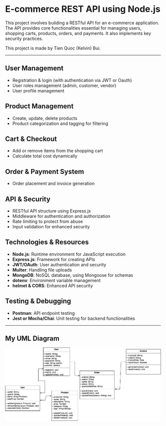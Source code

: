 # E-commerce REST API using Node.js

This project involves building a RESTful API for an e-commerce application. The API provides core functionalities essential for managing users, shopping carts, products, orders, and payments. It also implements key security practices.

This project is made by Tien Quoc (Kelvin) Bui.

---

## User Management
- Registration & login (with authentication via JWT or Oauth)
- User roles management (admin, customer, vendor)
- User profile management

## Product Management
- Create, update, delete products
- Product categorization and tagging for filtering

## Cart & Checkout
- Add or remove items from the shopping cart
- Calculate total cost dynamically

## Order & Payment System
- Order placement and invoice generation

## API & Security
- RESTful API structure using Express.js
- Middleware for authentication and authorization
- Rate limiting to protect from abuse
- Input validation for enhanced security

## Technologies & Resources
- **Node.js**: Runtime environment for JavaScript execution
- **Express.js**: Framework for creating APIs
- **JWT/OAuth**: User authentication and security
- **Multer**: Handling file uploads
- **MongoDB**: NoSQL database, using Mongoose for schemas
- **dotenv**: Environment variable management
- **helmet & CORS**: Enhanced API security

## Testing & Debugging
- **Postman**: API endpoint testing
- **Jest or Mocha/Chai**: Unit testing for backend functionalities

---

## My UML Diagram
![Kelvin's UML Diagram](asset/uml-diagram.png)
